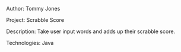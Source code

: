 Author: Tommy Jones

Project: Scrabble Score 

Description: Take user input words and adds up their scrabble score.

Technologies: Java
